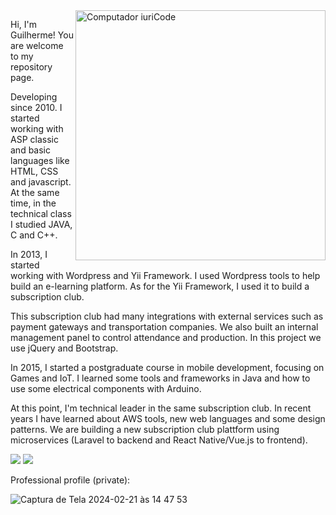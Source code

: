 <img src="https://raw.githubusercontent.com/MicaelliMedeiros/micaellimedeiros/master/image/computer-illustration.png" min-width="400px" max-width="400px" width="400px" align="right" alt="Computador iuriCode">

<p align="left"> 
  Hi, I'm Guilherme! You are welcome to my repository page.

Developing since 2010. I started working with ASP classic and basic languages ​​like HTML, CSS and javascript. At the same time, in the technical class I studied JAVA, C and C++.

In 2013, I started working with Wordpress and Yii Framework. I used Wordpress tools to help build an e-learning platform. As for the Yii Framework, I used it to build a subscription club.

This subscription club had many integrations with external services such as payment gateways and transportation companies. We also built an internal management panel to control attendance and production. In this project we use jQuery and Bootstrap.

In 2015, I started a postgraduate course in mobile development, focusing on Games and IoT. I learned some tools and frameworks in Java and how to use some electrical components with Arduino.

At this point, I'm technical leader in the same subscription club. In recent years I have learned about AWS tools, new web languages ​​and some design patterns. We are building a new subscription club plattform using microservices (Laravel to backend and React Native/Vue.js to frontend). 
</p>

<p align="left">
  <a href="#" alt="Gmail">
  <img src="https://img.shields.io/badge/-Gmail-FF0000?style=flat-square&labelColor=FF0000&logo=gmail&logoColor=white&link=guipalermo@gmail.com" /></a>

  <a href="#" alt="Linkedin">
  <img src="https://img.shields.io/badge/-Linkedin-0e76a8?style=flat-square&logo=Linkedin&logoColor=white&link=https://www.linkedin.com/in/guipalermo/" /></a>
</p>  

Professional profile (private):

![Captura de Tela 2024-02-21 às 14 47 53](https://github.com/guipalermo/guipalermo/assets/23324623/1da41982-328f-4557-8e3a-01d68982d324)
